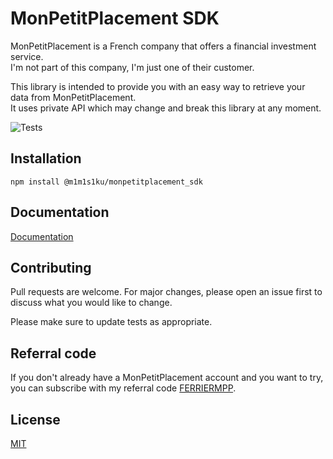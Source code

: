 # MonPetitPlacement SDK

MonPetitPlacement is a French company that offers a financial investment service.  
I'm not part of this company, I'm just one of their customer.

This library is intended to provide you with an easy way to retrieve your data from MonPetitPlacement.  
It uses private API which may change and break this library at any moment.

![Tests](https://github.com/m1m1s1ku/monpetitplacement_sdk/actions/workflows/ci.yml/badge.svg)

## Installation

```
npm install @m1m1s1ku/monpetitplacement_sdk
```

## Documentation

[Documentation](https://m1m1s1ku.github.io/monpetitplacement_sdk/)

## Contributing

Pull requests are welcome. For major changes, please open an issue first to discuss what you would like to change.

Please make sure to update tests as appropriate.

## Referral code

If you don't already have a MonPetitPlacement account and you want to try, you can subscribe with my referral code [FERRIERMPP](http://www.monpetitplacement.fr/fr/affiliate/sea?cp=FERRIERMPP).

## License

[MIT](./LICENSE)

